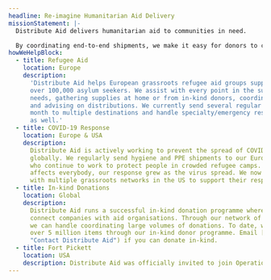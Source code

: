 ```yaml
---
headline: Re-imagine Humanitarian Aid Delivery
missionStatement: |-
  Distribute Aid delivers humanitarian aid to communities in need.

  By coordinating end-to-end shipments, we make it easy for donors to connect with frontline aid organisations, understand the needs on the ground, and get their aid delivered.
howWeHelpBlock:
  - title: Refugee Aid
    location: Europe
    description:
      'Distribute Aid helps European grassroots refugee aid groups support
      over 100,000 asylum seekers. We assist with every point in the supply chain: assessing
      needs, gathering supplies at home or from in-kind donors, coordinating shipments,
      and advising on distributions. We currently send several regular shipments each
      month to multiple destinations and handle specialty/emergency response shipments
      as well.'
  - title: COVID-19 Response
    location: Europe & USA
    description:
      Distribute Aid is actively working to prevent the spread of COVID-19
      globally. We regularly send hygiene and PPE shipments to our European partners
      who continue to work to protect people in crowded refugee camps. Because COVID-19
      affects everybody, our response grew as the virus spread. We now also collaborate
      with multiple grassroots networks in the US to support their response.
  - title: In-kind Donations
    location: Global
    description:
      Distribute Aid runs a successful in-kind donation programme where we
      connect companies with aid organisations. Through our network of hundreds of charities,
      we can handle coordinating large volumes of donations. To date, we have secured
      over 5 million items through our in-kind donor programme. Email [donate-aid@distributeaid.org](mailto:donate-aid@distributeaid.org
      "Contact Distribute Aid") if you can donate in-kind.
  - title: Fort Pickett
    location: USA
    description: Distribute Aid was officially invited to join Operation Allies Welcome at Fort Pickett in November. Our role on base is to manage all the donated aid. We work with NGOs and departments across the base to assess the needs of our guests, and work with the community of external organizations supporting the Operation Allies Welcome mission to help facilitate aid deliveries. Once aid arrives on base we work with the US Marines to distribute items to guests, and supply materials for NGOs running education & activity programs to use in their classes. In November & December, our efforts resulted in more than 750,000 items being distributed to or used by 7,500 guests at Fort Pickett. You can support our work by [donating here](https://opencollective.com/fort-pickett)!
---
```

